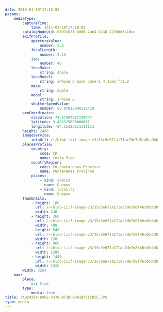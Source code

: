 ```yaml
---
date: 2015-01-18T17:18:02
params:
    mediaType:
        captureTime:
            time: 2015-01-18T17:18:02
        catalogNodeUid: 0197cbff-3d06-7a64-b740-72306d3a10cc
        exifProfile:
            apertureValue:
                number: 2.2
            focalLength:
                number: 4.15
            iso:
                number: 40
            lensMake:
                string: Apple
            lensModel:
                string: iPhone 6 back camera 4.15mm f/2.2
            make:
                string: Apple
            model:
                string: iPhone 6
            shutterSpeedValue:
                number: 60.07812040522418
        geoCoordinates:
            elevation: 74.57507987220447
            latitude: 9.402325000000001
            longitude: -84.15323611111111
        height: 2448
        imageService:
            infoUrl: /~/blob-iiif-image-v3/15c9e672a171ac7de7d8f46cd0dc88efe842f54c3483b7d4c3338e157316ff59/info.json
        placesProfile:
            country:
                code: CR
                name: Costa Rica
            countryRegion:
                code: CR-Puntarenas Province
                name: Puntarenas Province
            places:
                - kind: admin2
                  name: Quepos
                - kind: locality
                  name: Quepos
        thumbnails:
            - height: 180
              url: /~/blob-iiif-image-v3/15c9e672a171ac7de7d8f46cd0dc88efe842f54c3483b7d4c3338e157316ff59/full/240%2C180/0/default.jpg
              width: 240
            - height: 360
              url: /~/blob-iiif-image-v3/15c9e672a171ac7de7d8f46cd0dc88efe842f54c3483b7d4c3338e157316ff59/full/480%2C360/0/default.jpg
              width: 480
            - height: 540
              url: /~/blob-iiif-image-v3/15c9e672a171ac7de7d8f46cd0dc88efe842f54c3483b7d4c3338e157316ff59/full/720%2C540/0/default.jpg
              width: 720
            - height: 960
              url: /~/blob-iiif-image-v3/15c9e672a171ac7de7d8f46cd0dc88efe842f54c3483b7d4c3338e157316ff59/full/1280%2C960/0/default.jpg
              width: 1280
            - height: 1440
              url: /~/blob-iiif-image-v3/15c9e672a171ac7de7d8f46cd0dc88efe842f54c3483b7d4c3338e157316ff59/full/1920%2C1440/0/default.jpg
              width: 1920
        width: 3264
    nav:
        place:
            cr: true
        type:
            media: true
title: 3AD24254-6902-447B-873B-63A1B7C1CD5E.JPG
type: media
---
```

